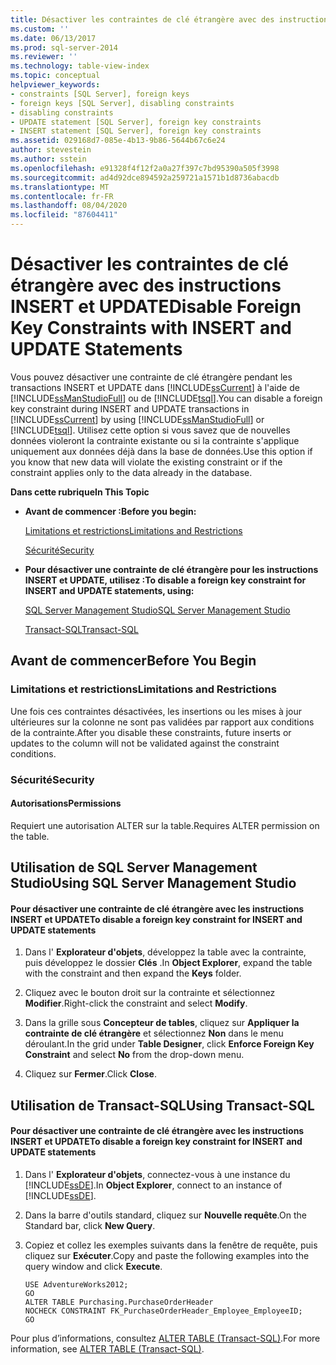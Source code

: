 ```yaml
---
title: Désactiver les contraintes de clé étrangère avec des instructions INSERT et UPDATE | Microsoft Docs
ms.custom: ''
ms.date: 06/13/2017
ms.prod: sql-server-2014
ms.reviewer: ''
ms.technology: table-view-index
ms.topic: conceptual
helpviewer_keywords:
- constraints [SQL Server], foreign keys
- foreign keys [SQL Server], disabling constraints
- disabling constraints
- UPDATE statement [SQL Server], foreign key constraints
- INSERT statement [SQL Server], foreign key constraints
ms.assetid: 029168d7-085e-4b13-9b86-5644b67c6e24
author: stevestein
ms.author: sstein
ms.openlocfilehash: e91328f4f12f2a0a27f397c7bd95390a505f3998
ms.sourcegitcommit: ad4d92dce894592a259721a1571b1d8736abacdb
ms.translationtype: MT
ms.contentlocale: fr-FR
ms.lasthandoff: 08/04/2020
ms.locfileid: "87604411"
---
```

# <a name="disable-foreign-key-constraints-with-insert-and-update-statements"></a><span data-ttu-id="98d7a-102">Désactiver les contraintes de clé étrangère avec des instructions INSERT et UPDATE</span><span class="sxs-lookup"><span data-stu-id="98d7a-102">Disable Foreign Key Constraints with INSERT and UPDATE Statements</span></span>
  <span data-ttu-id="98d7a-103">Vous pouvez désactiver une contrainte de clé étrangère pendant les transactions INSERT et UPDATE dans [!INCLUDE[ssCurrent](../../includes/sscurrent-md.md)] à l'aide de [!INCLUDE[ssManStudioFull](../../includes/ssmanstudiofull-md.md)] ou de [!INCLUDE[tsql](../../includes/tsql-md.md)].</span><span class="sxs-lookup"><span data-stu-id="98d7a-103">You can disable a foreign key constraint during INSERT and UPDATE transactions in [!INCLUDE[ssCurrent](../../includes/sscurrent-md.md)] by using [!INCLUDE[ssManStudioFull](../../includes/ssmanstudiofull-md.md)] or [!INCLUDE[tsql](../../includes/tsql-md.md)].</span></span> <span data-ttu-id="98d7a-104">Utilisez cette option si vous savez que de nouvelles données violeront la contrainte existante ou si la contrainte s'applique uniquement aux données déjà dans la base de données.</span><span class="sxs-lookup"><span data-stu-id="98d7a-104">Use this option if you know that new data will violate the existing constraint or if the constraint applies only to the data already in the database.</span></span>  
  
 <span data-ttu-id="98d7a-105">**Dans cette rubrique**</span><span class="sxs-lookup"><span data-stu-id="98d7a-105">**In This Topic**</span></span>  
  
-   <span data-ttu-id="98d7a-106">**Avant de commencer :**</span><span class="sxs-lookup"><span data-stu-id="98d7a-106">**Before you begin:**</span></span>  
  
     [<span data-ttu-id="98d7a-107">Limitations et restrictions</span><span class="sxs-lookup"><span data-stu-id="98d7a-107">Limitations and Restrictions</span></span>](#Restrictions)  
  
     [<span data-ttu-id="98d7a-108">Sécurité</span><span class="sxs-lookup"><span data-stu-id="98d7a-108">Security</span></span>](#Security)  
  
-   <span data-ttu-id="98d7a-109">**Pour désactiver une contrainte de clé étrangère pour les instructions INSERT et UPDATE, utilisez :**</span><span class="sxs-lookup"><span data-stu-id="98d7a-109">**To disable a foreign key constraint for INSERT and UPDATE statements, using:**</span></span>  
  
     [<span data-ttu-id="98d7a-110">SQL Server Management Studio</span><span class="sxs-lookup"><span data-stu-id="98d7a-110">SQL Server Management Studio</span></span>](#SSMSProcedure)  
  
     [<span data-ttu-id="98d7a-111">Transact-SQL</span><span class="sxs-lookup"><span data-stu-id="98d7a-111">Transact-SQL</span></span>](#TsqlProcedure)  
  
##  <a name="before-you-begin"></a><a name="BeforeYouBegin"></a> <span data-ttu-id="98d7a-112">Avant de commencer</span><span class="sxs-lookup"><span data-stu-id="98d7a-112">Before You Begin</span></span>  
  
###  <a name="limitations-and-restrictions"></a><a name="Restrictions"></a> <span data-ttu-id="98d7a-113">Limitations et restrictions</span><span class="sxs-lookup"><span data-stu-id="98d7a-113">Limitations and Restrictions</span></span>  
 <span data-ttu-id="98d7a-114">Une fois ces contraintes désactivées, les insertions ou les mises à jour ultérieures sur la colonne ne sont pas validées par rapport aux conditions de la contrainte.</span><span class="sxs-lookup"><span data-stu-id="98d7a-114">After you disable these constraints, future inserts or updates to the column will not be validated against the constraint conditions.</span></span>  
  
###  <a name="security"></a><a name="Security"></a> <span data-ttu-id="98d7a-115">Sécurité</span><span class="sxs-lookup"><span data-stu-id="98d7a-115">Security</span></span>  
  
####  <a name="permissions"></a><a name="Permissions"></a> <span data-ttu-id="98d7a-116">Autorisations</span><span class="sxs-lookup"><span data-stu-id="98d7a-116">Permissions</span></span>  
 <span data-ttu-id="98d7a-117">Requiert une autorisation ALTER sur la table.</span><span class="sxs-lookup"><span data-stu-id="98d7a-117">Requires ALTER permission on the table.</span></span>  
  
##  <a name="using-sql-server-management-studio"></a><a name="SSMSProcedure"></a> <span data-ttu-id="98d7a-118">Utilisation de SQL Server Management Studio</span><span class="sxs-lookup"><span data-stu-id="98d7a-118">Using SQL Server Management Studio</span></span>  
  
#### <a name="to-disable-a-foreign-key-constraint-for-insert-and-update-statements"></a><span data-ttu-id="98d7a-119">Pour désactiver une contrainte de clé étrangère avec les instructions INSERT et UPDATE</span><span class="sxs-lookup"><span data-stu-id="98d7a-119">To disable a foreign key constraint for INSERT and UPDATE statements</span></span>  
  
1.  <span data-ttu-id="98d7a-120">Dans l' **Explorateur d'objets**, développez la table avec la contrainte, puis développez le dossier **Clés** .</span><span class="sxs-lookup"><span data-stu-id="98d7a-120">In **Object Explorer**, expand the table with the constraint and then expand the **Keys** folder.</span></span>  
  
2.  <span data-ttu-id="98d7a-121">Cliquez avec le bouton droit sur la contrainte et sélectionnez **Modifier**.</span><span class="sxs-lookup"><span data-stu-id="98d7a-121">Right-click the constraint and select **Modify**.</span></span>  
  
3.  <span data-ttu-id="98d7a-122">Dans la grille sous **Concepteur de tables**, cliquez sur **Appliquer la contrainte de clé étrangère** et sélectionnez **Non** dans le menu déroulant.</span><span class="sxs-lookup"><span data-stu-id="98d7a-122">In the grid under **Table Designer**, click **Enforce Foreign Key Constraint** and select **No** from the drop-down menu.</span></span>  
  
4.  <span data-ttu-id="98d7a-123">Cliquez sur **Fermer**.</span><span class="sxs-lookup"><span data-stu-id="98d7a-123">Click **Close**.</span></span>  
  
##  <a name="using-transact-sql"></a><a name="TsqlProcedure"></a> <span data-ttu-id="98d7a-124">Utilisation de Transact-SQL</span><span class="sxs-lookup"><span data-stu-id="98d7a-124">Using Transact-SQL</span></span>  
  
#### <a name="to-disable-a-foreign-key-constraint-for-insert-and-update-statements"></a><span data-ttu-id="98d7a-125">Pour désactiver une contrainte de clé étrangère avec les instructions INSERT et UPDATE</span><span class="sxs-lookup"><span data-stu-id="98d7a-125">To disable a foreign key constraint for INSERT and UPDATE statements</span></span>  
  
1.  <span data-ttu-id="98d7a-126">Dans l' **Explorateur d'objets**, connectez-vous à une instance du [!INCLUDE[ssDE](../../includes/ssde-md.md)].</span><span class="sxs-lookup"><span data-stu-id="98d7a-126">In **Object Explorer**, connect to an instance of [!INCLUDE[ssDE](../../includes/ssde-md.md)].</span></span>  
  
2.  <span data-ttu-id="98d7a-127">Dans la barre d'outils standard, cliquez sur **Nouvelle requête**.</span><span class="sxs-lookup"><span data-stu-id="98d7a-127">On the Standard bar, click **New Query**.</span></span>  
  
3.  <span data-ttu-id="98d7a-128">Copiez et collez les exemples suivants dans la fenêtre de requête, puis cliquez sur **Exécuter**.</span><span class="sxs-lookup"><span data-stu-id="98d7a-128">Copy and paste the following examples into the query window and click **Execute**.</span></span>  
  
    ```  
    USE AdventureWorks2012;  
    GO  
    ALTER TABLE Purchasing.PurchaseOrderHeader  
    NOCHECK CONSTRAINT FK_PurchaseOrderHeader_Employee_EmployeeID;  
    GO  
    ```  
  
 <span data-ttu-id="98d7a-129">Pour plus d’informations, consultez [ALTER TABLE &#40;Transact-SQL&#41;](/sql/t-sql/statements/alter-table-transact-sql).</span><span class="sxs-lookup"><span data-stu-id="98d7a-129">For more information, see [ALTER TABLE &#40;Transact-SQL&#41;](/sql/t-sql/statements/alter-table-transact-sql).</span></span>  
  
###  <a name="TsqlExample"></a>  
